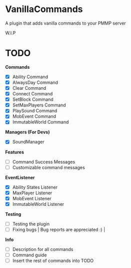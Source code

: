 # VanillaCommands
 A plugin that adds vanilla commands to your PMMP server
 
 W.I.P
# TODO 
**Commands**
* [X] Ability Command
* [X] AlwaysDay Command
* [X] Clear Command
* [X] Connect Command
* [X] SetBlock Command
* [X] SetMaxPlayers Command
* [X] PlaySound Command
* [X] MobEvent Command
* [X] ImmutableWorld Command

**Managers (For Devs)**
* [X] SoundManager

**Features**
* [ ] Command Success Messages
* [ ] Customizable command messages

**EventListener**
* [X] Ability States Listener
* [X] MaxPlayer Listener
* [X] MobEvent Listener
* [X] ImmutableWorld Listener

**Testing**
* [ ] Testing the plugin
* [ ] Fixing bugs | Bug reports are appreciated :) |

**Info**
* [ ] Description for all commands
* [ ] Command guide
* [ ] Insert the rest of commands into TODO
